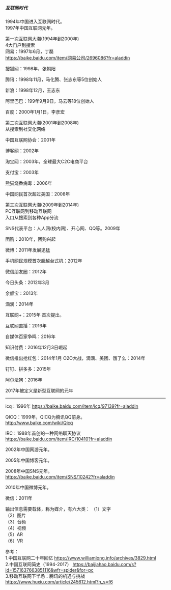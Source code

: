 
##### 互联网时代

1994年中国进入互联网时代。  
1997年中国互联网元年。

第一次互联网大潮(1994年到2000年)  
4大门户到搜索  
网易：1997年6月，丁磊  
https://baike.baidu.com/item/网易公司/2696086?fr=aladdin

搜狐网：1998年，张朝阳

腾讯：1998年11月，马化腾、张志东等5位创始人

新浪：1998年12月，王志东

阿里巴巴：199年9月9日，马云等18位创始人

百度：2000年1月1日，李彦宏

第二次互联网大潮(2001年到2008年)  
从搜索到社交化网络

中国互联网协会：2001年

博客网：2002年

淘宝网：2003年，全球最大C2C电商平台

支付宝：2003年

熊猫烧香病毒：2006年

中国网民首次超过美国：2008年

第三次互联网大潮(2009年到2014年)  
PC互联网到移动互联网  
入口从搜索到各种App分流

SNS代表平台：人人网(校内网)、开心网、QQ等。2009年

团购：2010年，团购兴起

微博：2011年发展迅猛

手机网民规模首次超越台式机：2012年

微信朋友圈：2012年

今日头条：2012年3月

余额宝：2013年

滴滴：2014年

互联网+：2015年 首次提出。

互联网直播：2016年

自媒体百家争鸣：2016年

知识付费：2016年12月3日崛起


微信推出抢红包：2014年1月
O2O大战，滴滴、美团、饿了么：2014年  

钉钉、拼多多：2015年

阿尔法狗：2016年

2017年被定义是新型互联网的元年

-------------------------------------------------------------------------------------------

icq：1996年
https://baike.baidu.com/item/icq/97139?fr=aladdin

QICQ：1999年，QICQ为腾讯QQ前身。  
http://www.baike.com/wiki/Qicq

IRC：1988年首创的一种网络聊天协议  
https://baike.baidu.com/item/IRC/10410?fr=aladdin


2002年中国网游元年。


2005年中国博客元年。


2008年中国SNS元年。  
https://baike.baidu.com/item/SNS/10242?fr=aladdin


2010年中国微博元年。


微信：2011年


输出信息需要载体，称为媒介，有六大类：
（1）文字  
（2）图片  
（3）音频  
（4）视频  
（5）AR  
（6）VR  

参考：  
1.中国互联网二十年回忆 https://www.williamlong.info/archives/3829.html  
2.中国互联网简史（1994-2017） https://baijiahao.baidu.com/s?id=1571637663851116&wfr=spider&for=pc  
3.移动互联网下半场：腾讯的机遇与挑战 https://www.huxiu.com/article/245612.html?h_s=f6  


